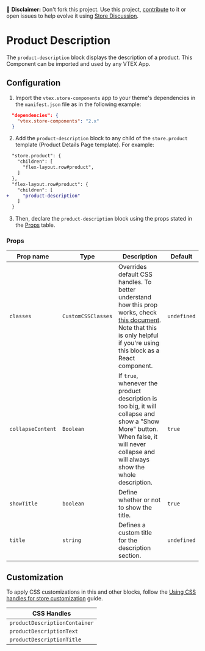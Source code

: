 📢 **Disclaimer:** Don't fork this project. Use this project, [contribute](https://github.com/vtex-apps/store-components) to it or open issues to help evolve it using [Store Discussion](https://github.com/vtex-apps/store-discussion).

# Product Description

The `product-description` block displays the description of a product. This Component can be imported and used by any VTEX App.

## Configuration

1. Import the `vtex.store-components` app to your theme's dependencies in the `manifest.json` file as in the following example:

```json
  "dependencies": {
    "vtex.store-components": "2.x"
  }
```

2. Add the `product-description` block to any child of the `store.product` template (Product Details Page template). For example:

```diff
  "store.product": {
    "children": [
      "flex-layout.row#product",
    ]
  },
  "flex-layout.row#product": {
    "children": [
+     "product-description"
    ]
  }
```

3. Then, declare the `product-description` block using the props stated in the [Props](#props) table.

### Props

| Prop name         | Type      | Description                                                                                                                                                                          | Default     |
| ----------------- | --------- | ------------------------------------------------------------------------------------------------------------------------------------------------------------------------------------ | ----------- |
| `classes` | `CustomCSSClasses` | Overrides default CSS handles. To better understand how this prop works, check [this document](https://github.com/vtex-apps/css-handles#usecustomclasses). Note that this is only helpful if you're using this block as a React component.| `undefined` |
| `collapseContent` | `Boolean` | If `true`, whenever the product description is too big, it will collapse and show a "Show More" button. When false, it will never collapse and will always show the whole description. | `true` |
| `showTitle`           | `boolean`  | Define whether or not to show the title. | `true` |
| `title`           | `string`  | Defines a custom title for the description section. | `undefined` |

## Customization

To apply CSS customizations in this and other blocks, follow the [Using CSS handles for store customization](https://developers.vtex.com/vtex-developer-docs/docs/vtex-io-documentation-using-css-handles-for-store-customization) guide.

| CSS Handles                   |
| ----------------------------- |
| `productDescriptionContainer` |
| `productDescriptionText`      |
| `productDescriptionTitle`     |
